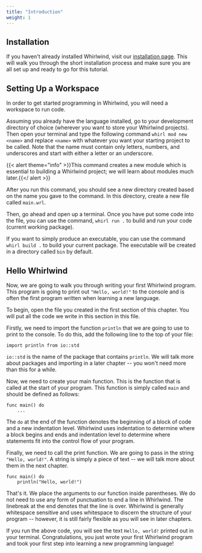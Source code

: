 ```yaml
---
title: "Introduction"
weight: 1
---
```


## Installation

If you haven't already installed Whirlwind, visit our [installation page](/install).
This will walk you through the short installation process and make sure you
are all set up and ready to go for this tutorial.

## Setting Up a Workspace

In order to get started programming in Whirlwind, you will need a workspace to run
code.  

Assuming you already have the language installed, go to your development directory of
choice (wherever you want to store your Whirlwind projects).  Then open your terminal
and type the following command `whirl mod new <name>` and replace `<name>` with whatever
you want your starting project to be called.  Note that the name must contain only
letters, numbers, and underscores and start with either a letter or an underscore.

{{< alert theme="info" >}}This command creates a new module which is essential to
building a Whirlwind project; we will learn about modules much later.{{</ alert >}}

After you run this command, you should see a new directory created based on the name
you gave to the command.  In this directory, create a new file called `main.wrl`.

Then, go ahead and open up a terminal.  Once you have put some code into the file, you
can use the command, `whirl run .` to build and run your code (current working package).

If you want to simply produce an executable, you can use the command `whirl build .` to
build your current package.  The executable will be created in a directory called
`bin` by default.

## Hello Whirlwind

Now, we are going to walk you through writing your first Whirlwind program.  This program
is going to print out `"Hello, world!"` to the console and is often the first program
written when learning a new language.  

To begin, open the file you created in the first section of this chapter.  You will
put all the code we write in this section in this file.  

Firstly, we need to import the function `println` that we are going to use to print to
the console.  To do this, add the following line to the top of your file:

    import println from io::std

`io::std` is the name of the package that contains `println`.  We will talk more about packages
and importing in a later chapter -- you won't need more than this for a while. 

Now, we need to create your main function.  This is the function that is called at the start
of your program.  This function is simply called `main` and should be defined as follows:

    func main() do
        ...

The `do` at the end of the function denotes the beginning of a block of code and a new
indentation level.  Whirlwind uses indentation to determine where a block begins and ends
and indentation level to determine where statements fit into the control flow of your program.

Finally, we need to call the print function.  We are going to pass in the string `"Hello, world!"`.
A string is simply a piece of text -- we will talk more about them in the next chapter.

    func main() do
        println("Hello, world!")

That's it.  We place the arguments to our function inside parentheses.  We do not need to use any
form of punctuation to end a line in Whirlwind.  The linebreak at the end denotes that the line is
over.  Whirlwind is generally whitespace sensitive and uses whitespace to discern the structure of
your program -- however, it is still fairly flexible as you will see in later chapters.

If you run the above code, you will see the text `Hello, world!` printed out in your terminal. 
Congratulations, you just wrote your first Whirlwind program and took your first step into learning
a new programming language!

